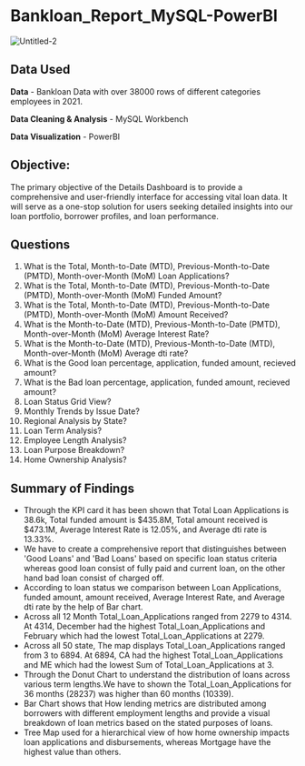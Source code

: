 # Bankloan_Report_MySQL-PowerBI
![Untitled-2](https://github.com/Tuhin-150/Bankloan_Report_MySQL-PowerBI/assets/161159207/a205c1ed-c9fb-4ab8-9343-fafa228c8c98)

## Data Used

**Data** - Bankloan Data with over 38000 rows of different categories employees in 2021.

**Data Cleaning & Analysis** - MySQL Workbench

**Data Visualization** - PowerBI

## Objective:

The primary objective of the Details Dashboard is to provide a comprehensive and user-friendly interface for accessing vital loan data. It will serve as a one-stop solution for users seeking detailed insights into our loan portfolio, borrower profiles, and loan performance.

## Questions

1. What is the Total, Month-to-Date (MTD), Previous-Month-to-Date (PMTD), Month-over-Month (MoM) Loan Applications?
2. What is the Total, Month-to-Date (MTD), Previous-Month-to-Date (PMTD), Month-over-Month (MoM) Funded Amount?
3. What is the Total, Month-to-Date (MTD), Previous-Month-to-Date (PMTD), Month-over-Month (MoM) Amount Received?
4. What is the Month-to-Date (MTD), Previous-Month-to-Date (PMTD), Month-over-Month (MoM) Average Interest Rate?
5. What is the Month-to-Date (MTD), Previous-Month-to-Date (MTD), Month-over-Month (MoM) Average dti rate?
6. What is the Good loan percentage, application, funded amount, recieved amount?
7. What is the Bad loan percentage, application, funded amount, recieved amount?
8. Loan Status Grid View?
9. Monthly Trends by Issue Date?
10. Regional Analysis by State?
11. Loan Term Analysis?
12. Employee Length Analysis?
13. Loan Purpose Breakdown?
14. Home Ownership Analysis?
 
## Summary of Findings

 - Through the KPI card it has been shown that Total Loan Applications is 38.6k, Total funded amount is $435.8M, Total amount received is $473.1M, Average Interest Rate is 12.05%, and Average dti rate is 13.33%.
 - We have to create a comprehensive report that distinguishes between 'Good Loans' and 'Bad Loans' based on specific loan status criteria whereas good loan consist of fully paid and current loan, on the other hand bad loan consist of charged off.
 - According to loan status we comparison between Loan Applications, funded amount, amount received, Average Interest Rate, and Average dti rate by the help of Bar chart.
 - Across all 12 Month Total_Loan_Applications ranged from 2279 to 4314. ﻿At 4314, December had the highest Total_Loan_Applications and February which had the lowest Total_Loan_Applications at 2279.
 - Across all 50 state, The map displays Total_Loan_Applications ranged from 3 to 6894.﻿ ﻿At 6894, CA had the highest Total_Loan_Applications and ME which had the lowest Sum of Total_Loan_Applications at 3.
 - Through the Donut Chart to understand the distribution of loans across various term lengths.We have to shown the Total_Loan_Applications for 36 months (28237) was higher than  60 months (10339).
 - Bar Chart shows that How lending metrics are distributed among borrowers with different employment lengths and provide a visual breakdown of loan metrics based on the stated purposes of loans.
 - Tree Map used for a hierarchical view of how home ownership impacts loan applications and disbursements, whereas Mortgage have the highest value than others.

 
